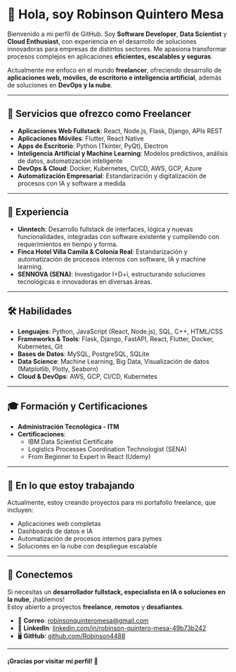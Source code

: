 # 👋 Hola, soy Robinson Quintero Mesa  

Bienvenido a mi perfil de GitHub. Soy **Software Developer**, **Data Scientist** y **Cloud Enthusiast**, con experiencia en el desarrollo de soluciones innovadoras para empresas de distintos sectores. Me apasiona transformar procesos complejos en aplicaciones **eficientes, escalables y seguras**.  

Actualmente me enfoco en el mundo **freelancer**, ofreciendo desarrollo de **aplicaciones web, móviles, de escritorio e inteligencia artificial**, además de soluciones en **DevOps y la nube**.  

---

## 🚀 Servicios que ofrezco como Freelancer  

- **Aplicaciones Web Fullstack**: React, Node.js, Flask, Django, APIs REST  
- **Aplicaciones Móviles**: Flutter, React Native  
- **Apps de Escritorio**: Python (Tkinter, PyQt), Electron  
- **Inteligencia Artificial y Machine Learning**: Modelos predictivos, análisis de datos, automatización inteligente  
- **DevOps & Cloud**: Docker, Kubernetes, CI/CD, AWS, GCP, Azure  
- **Automatización Empresarial**: Estandarización y digitalización de procesos con IA y software a medida  

---

## 💼 Experiencia  

- **Uinntech**: Desarrollo fullstack de interfaces, lógica y nuevas funcionalidades, integradas con software existente y cumpliendo con requerimientos en tiempo y forma.  
- **Finca Hotel Villa Camila & Colonia Real**: Estandarización y automatización de procesos internos con software, IA y machine learning.  
- **SENNOVA (SENA)**: Investigador I+D+i, estructurando soluciones tecnológicas e innovadoras en diversas áreas.  

---

## 🛠️ Habilidades  

- **Lenguajes**: Python, JavaScript (React, Node.js), SQL, C++, HTML/CSS  
- **Frameworks & Tools**: Flask, Django, FastAPI, React, Flutter, Docker, Kubernetes, Git  
- **Bases de Datos**: MySQL, PostgreSQL, SQLite  
- **Data Science**: Machine Learning, Big Data, Visualización de datos (Matplotlib, Plotly, Seaborn)  
- **Cloud & DevOps**: AWS, GCP, CI/CD, Kubernetes  

---

## 🎓 Formación y Certificaciones  

- **Administración Tecnológica - ITM**  
- **Certificaciones**:  
  - IBM Data Scientist Certificate  
  - Logistics Processes Coordination Technologist (SENA)  
  - From Beginner to Expert in React (Udemy)   

---

## 🌱 En lo que estoy trabajando  

Actualmente, estoy creando proyectos para mi portafolio freelance, que incluyen:  
- Aplicaciones web completas  
- Dashboards de datos e IA  
- Automatización de procesos internos para pymes  
- Soluciones en la nube con despliegue escalable  

---

## 📩 Conectemos  

Si necesitas un **desarrollador fullstack, especialista en IA o soluciones en la nube**, ¡hablemos!  
Estoy abierto a proyectos **freelance**, **remotos** y **desafiantes**.  

- 📧 **Correo**: robinsonquinteromesa@gmail.com  
- 🔗 **LinkedIn**: [linkedin.com/in/robinson-quintero-mesa-49b73b242](https://linkedin.com/in/robinson-quintero-mesa-49b73b242)  
- 🖥️ **GitHub**: [github.com/Robinson4488](https://github.com/Robinson4488)  

---

#### ¡Gracias por visitar mi perfil! 🚀
